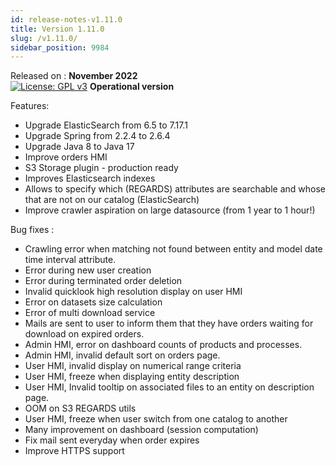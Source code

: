 ```yaml
---
id: release-notes-v1.11.0
title: Version 1.11.0
slug: /v1.11.0/
sidebar_position: 9984
---
```


Released on : **November 2022**  
[![License: GPL v3](https://img.shields.io/badge/License-GPLv3-blue.svg)](https://www.gnu.org/licenses/gpl-3.0)
**Operational version**

Features:

- Upgrade ElasticSearch from 6.5 to 7.17.1
- Upgrade Spring from 2.2.4 to 2.6.4
- Upgrade Java 8 to Java 17
- Improve orders HMI
- S3 Storage plugin - production ready 
- Improves Elasticsearch indexes
- Allows to specify which (REGARDS) attributes are searchable and whose that are not on our catalog (ElasticSearch)
- Improve crawler aspiration on large datasource (from 1 year to 1 hour!)

Bug fixes :

 - Crawling error when matching not found between entity and model date time interval attribute.
 - Error during new user creation
 - Error during terminated order deletion
 - Invalid quicklook high resolution display on user HMI
 - Error on datasets size calculation
 - Error of multi download service
 - Mails are sent to user to inform them that they have orders waiting for download on expired orders.
 - Admin HMI, error on dashboard counts of products and processes.
 - Admin HMI, invalid default sort on orders page.
 - User HMI, invalid display on numerical range criteria
 - User HMI, freeze when displaying entity description
 - User HMI, Invalid tooltip on associated files to an entity on description page.
 - OOM on S3 REGARDS utils
 - User HMI, freeze when user switch from one catalog to another
 - Many improvement on dashboard (session computation)
 - Fix mail sent everyday when order expires
 - Improve HTTPS support
